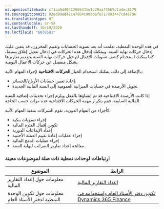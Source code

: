 ```yaml
---
ms.openlocfilehash: cf1aa9d40412906435e1c29aa745b9d1a4ec8179
ms.sourcegitcommit: 82ed9ded42c47064c90ab6fe717893447cd48796
ms.translationtype: HT
ms.contentlocale: ar-SA
ms.lasthandoff: 10/19/2020
ms.locfileid: "6070581"
---
```

في هذه الوحدة النمطية، تعلمت أنه بعد تسوية الحسابات وتقييم المخزون، قد يتعين عليك إدخال حركات نهاية السنة.
ويمكنك إدخال هذه الحركات في إدخال تعديل إغلاق بسيط، كما يمكنك استخدام كشف تسويات الإقفال لترحيل حركات نهاية السنة وتقديم تقاريرها بشكل منفصل عن حركات الأعمال اليومية.

بالإضافة إلى ذلك، يمكنك استخدام الخيار **الحركات الافتتاحية** لإجراء المهام الآتية:

-   إعادة تعيين حسابات الأرباح/الخسائر.
-   تحويل الأرصدة في حسابات الميزانية العمومية إلى السنة المالية الجديدة.

إذا كانت الأرصدة الافتتاحية قد تم إنشاؤها بالفعل ويلزم إجراء تحديثات إضافية للسنة المالية السابقة، فقم بتكرار مهمة الحركات الافتتاحية عدة مرات حسب الحاجة.

كأجزاء من المهام الدورية، تقوم الشركات بتنفيذ المهام الآتية:

-   إجراء تسويات بنكية
-   تكوين إقفال الفترة المالية
-   إعداد الإيداعات الدورية
-   إجراء عمليات إعادة تقييم العملة الأجنبية
-   إجراء عمليات الدمج المالية
-   معالجة إعداد تقارير الضرائب لنهاية السنة

### <a name="links-to-related-modules-for-specific-topics"></a>ارتباطات لوحدات نمطية ذات صلة لموضوعات معينة

| الموضوع | الرابط |
 | ------------- | ------------- |
 | معلومات حول إعداد التقارير المالية| [إعداد التقارير المالية](https://docs.microsoft.com/learn/modules/work-analytics-reporting-finance-operations/3-financial-reporting/?azure-portal=true)|
 | معلومات حول تكوين الوحدة النمطية لدفتر الأستاذ العام | [تكوين دفتر الأستاذ العام واستخدامه في Dynamics 365 Finance](https://docs.microsoft.com/learn/paths/configure-use-general-ledger-dyn365-finance/?azure-portal=true)|
